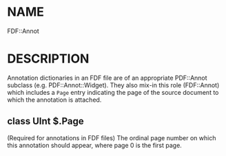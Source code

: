 NAME
====

FDF::Annot

DESCRIPTION
===========

Annotation dictionaries in an FDF file are of an appropriate PDF::Annot subclass (e.g. PDF::Annot::Widget). They also mix-in this role (FDF::Annot) which includes a `Page` entry indicating the page of the source document to which the annotation is attached.

class UInt $.Page
-----------------

(Required for annotations in FDF files) The ordinal page number on which this annotation should appear, where page 0 is the first page.

